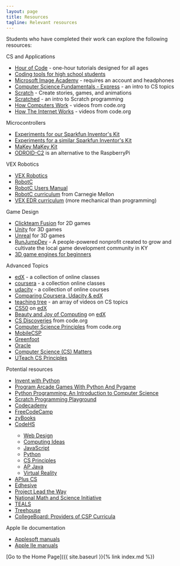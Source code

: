 ```yaml
---
layout: page
title: Resources
tagline: Relevant resources
---
```

Students who have completed their work can explore the following resources:

CS and Applications
<ul>
 	<li><a href="https://code.org/learn">Hour of Code</a> - one-hour tutorials designed for all ages</li>
  <li><a href="https://www.commonsense.org/education/top-picks/best-coding-tools-for-high-school-students">Coding tools for high school students</a></li>
 	<li><a href="https://www.microsoft.com/en-us/education/imagine-academy">Microsoft Image Academy</a> - requires an account and headphones</li>
 	<li><a href="https://code.org/educate/curriculum/express-course">Computer Science Fundamentals - Express</a> - an intro to CS topics</li>
 	<li><a href="https://scratch.mit.edu/">Scratch</a> - Create stories, games, and animations</li>
 	<li><a href="http://scratched.gse.harvard.edu/guide/">Scratched</a> - an intro to Scratch programming</li>
  <li><a href="https://www.youtube.com/watch?v=OAx_6-wdslM&list=PLzdnOPI1iJNcsRwJhvksEo1tJqjIqWbN-">How Computers Work</a> - videos from code.org</li>
   <li><a href="https://www.youtube.com/playlist?list=PLzdnOPI1iJNfMRZm5DDxco3UdsFegvuB7">How The Internet Works</a> - videos from code.org</li>
</ul>
Microcontrollers
<ul>
 	<li><a href="https://learn.sparkfun.com/tutorials/sik-experiment-guide-for-the-arduino-101genuino-101-board">Experiments for our Sparkfun Inventor's Kit</a></li>
  <li><a href="https://learn.sparkfun.com/tutorials/sparkfun-inventors-kit-experiment-guide---v40?_ga=2.185758890.2055072175.1515119813-165513142.1512624028">Experiments for a similar Sparkfun Inventor's Kit</a></li>
  <li><a href="https://www.sparkfun.com/products/11519">MaKey MaKey Kit</a></li>
  <li><a href="http://www.hardkernel.com/main/products/prdt_info.php?g_code=G145457216438">ODROID-C2</a> is an alternative to the RaspberryPi</li>
</ul>
VEX Robotics
<ul>
 	<li><a href="https://www.vexrobotics.com/">VEX Robotics</a></li>
  <li><a href="http://www.robotc.net/">RobotC</a></li>
  <li><a href="http://help.robotc.net/WebHelpVEX/index.htm">RobotC Users Manual</a></li>
  <li><a href="http://www.education.rec.ri.cmu.edu/products/teaching_robotc_vex/">RobotC curriculum</a> from Carnegie Mellon</li>
  <li><a href="https://curriculum.vexrobotics.com/curriculum.html">VEX EDR curriculum</a> (more mechanical than programming)</li>
</ul>
Game Design
<ul>
 	<li><a href="http://www.clickteam.com/clickteam-fusion-2-5-free-edition">Clickteam Fusion</a> for 2D games</li>
  <li><a href="https://unity3d.com/">Unity</a> for 3D games</li>
  <li><a href="https://www.unrealengine.com/en-US/what-is-unreal-engine-4">Unreal</a> for 3D games</li>
  <li><a href="http://runjumpdev.org/">RunJumpDev</a> - A people-powered nonprofit created to grow and cultivate the local game development community in KY</li>
 <li><a href="https://www.slant.co/topics/8080/~3d-game-engines-for-beginners">3D game engines for beginners</a></li>
</ul>
Advanced Topics
<ul>
 	<li><a href="https://www.edx.org">edX</a> - a collection of online classes</li>
 	<li><a href="https://www.coursera.org/browse/computer-science?languages=en&amp;source=deprecated_spark_cdp">coursera</a> - a collection online classes</li>
 	<li><a href="https://www.udacity.com/courses/software-engineering">udacity</a> - a collection of online courses</li>
 	<li><a href="https://medium.com/@MyLeanMBA/breaking-down-the-top-3-mooc-platforms-coursera-udacity-edx-13e5ed481337">Comparing Coursera, Udacity &amp; edX</a></li>
 	<li><a href="http://www.teachingtree.co">teaching tree</a> - an array of videos on CS topics</li>
 	<li><a href="https://cs50.harvard.edu">CS50</a> on <a href="https://www.edx.org/course/introduction-computer-science-harvardx-cs50x">edX</a></li>
 	<li><a href="http://bjc.berkeley.edu">Beauty and Joy of Computing</a> on <a href="https://www.edx.org/course/beauty-joy-computing-apr-cs-principles-uc-berkeleyx-bjc-12x-0">edX</a></li>
 	<li><a href="https://code.org/educate/csd">CS Discoveries</a> from code.org</li>
 	<li><a href="https://code.org/educate/csp">Computer Science Principles</a> from code.org</li>
 	<li><a href="http://mobile-csp.org/">MobileCSP</a></li>
 	<li><a href="https://www.greenfoot.org/door">Greenfoot</a></li>
 	<li><a href="https://academy.oracle.com/en/oa-web-overview.html">Oracle</a></li>
 	<li><a href="http://www.csmatters.org/">Computer Science (CS) Matters</a></li>
 	<li><a href="https://cs.uteach.utexas.edu/">UTeach CS Principles</a></li>
</ul>
Potential resources
<ul>
 	<li><a href="http://inventwithpython.com/">Invent with Python</a></li>
  <li><a href="http://programarcadegames.com/">Program Arcade Games With Python And Pygame</a></li>
  <li><a href="http://mcsp.wartburg.edu/zelle/python/">Python Programming: An Introduction to Computer Science</a></li>
  <li><a href="https://inventwithscratch.com/book/">Scratch Programming Playground</a></li>
  <li><a href="https://www.codecademy.com/">Codecademy</a></li>
 	<li><a href="https://www.freecodecamp.org/">FreeCodeCamp</a></li>
 	<li><a href="http://www.zybooks.com/">zyBooks</a></li>
 	<li><a href="https://codehs.com/info/">CodeHS</a></li>
 	<ul>
 	    <li><a href="https://codehs.com/go/F5C35">Web Design</a></li>
 	    <li><a href="https://codehs.com/go/2951C">Computing Ideas</a></li>
 	    <li><a href="https://codehs.com/go/89098">JavaScript</a></li>
 	    <li><a href="https://codehs.com/go/8C659">Python</a></li>
 	    <li><a href="https://codehs.com/go/7D4CD">CS Principles</a></li>
 	    <li><a href="https://codehs.com/go/48D9B">AP Java</a></li>
 	    <li><a href="https://codehs.com/go/20BF0">Virtual Reality</a></li>
 	</ul>
 	<li><a href="https://www.apluscompsci.com/">APlus CS</a></li>
 	<li><a href="https://edhesive.com/">Edhesive</a></li>
 	<li><a href="https://www.pltw.org/our-programs/pltw-computer-science">Project Lead the Way</a></li>
 	<li><a href="http://www.nms.org/">National Math and Science Initiative</a></li>
 	<li><a href="https://www.tealsk12.org/schools/">TEALS</a></li>
 	<li><a href="https://teamtreehouse.com/">Treehouse</a></li>
 	<li><a href="https://advancesinap.collegeboard.org/stem/computer-science-principles/curricula-pedagogical-support">CollegeBoard: Providers of CSP Curricula</a></li>
</ul>
Apple IIe documentation
<ul>
 	<li><a href="http://apple2online.com/index.php?p=1_8_Applesoft">Applesoft manuals</a></li>
  <li><a href="http://apple2online.com/index.php?p=1_13_Apple-II-IIe">Apple IIe manuals</a></li>
</ul>
[Go to the Home Page]({{ site.baseurl }}{% link index.md %})
